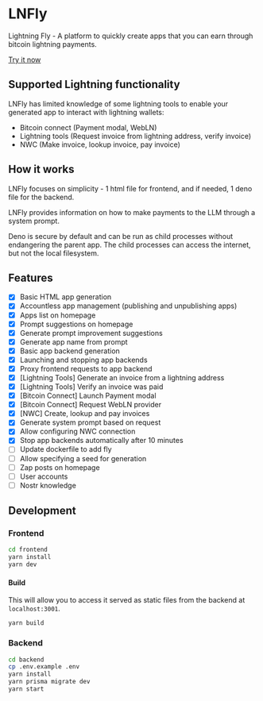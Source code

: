 # LNFly

Lightning Fly - A platform to quickly create apps that you can earn through bitcoin lightning payments.

[Try it now](https://lnfly.fly.dev/)

## Supported Lightning functionality

LNFly has limited knowledge of some lightning tools to enable your generated app to interact with lightning wallets:

- Bitcoin connect (Payment modal, WebLN)
- Lightning tools (Request invoice from lightning address, verify invoice)
- NWC (Make invoice, lookup invoice, pay invoice)

## How it works

LNFly focuses on simplicity - 1 html file for frontend, and if needed, 1 deno file for the backend.

LNFly provides information on how to make payments to the LLM through a system prompt.

Deno is secure by default and can be run as child processes without endangering the parent app. The child processes can access the internet, but not the local filesystem.

## Features

- [x] Basic HTML app generation
- [x] Accountless app management (publishing and unpublishing apps)
- [x] Apps list on homepage
- [x] Prompt suggestions on homepage
- [x] Generate prompt improvement suggestions
- [x] Generate app name from prompt
- [x] Basic app backend generation
- [x] Launching and stopping app backends
- [x] Proxy frontend requests to app backend
- [x] [Lightning Tools] Generate an invoice from a lightning address
- [x] [Lightning Tools] Verify an invoice was paid
- [x] [Bitcoin Connect] Launch Payment modal
- [x] [Bitcoin Connect] Request WebLN provider
- [x] [NWC] Create, lookup and pay invoices
- [x] Generate system prompt based on request
- [x] Allow configuring NWC connection
- [x] Stop app backends automatically after 10 minutes
- [ ] Update dockerfile to add fly
- [ ] Allow specifying a seed for generation
- [ ] Zap posts on homepage
- [ ] User accounts
- [ ] Nostr knowledge

## Development

### Frontend

```bash
cd frontend
yarn install
yarn dev
```

#### Build

This will allow you to access it served as static files from the backend at `localhost:3001`.

`yarn build`

### Backend

```bash
cd backend
cp .env.example .env
yarn install
yarn prisma migrate dev
yarn start
```
